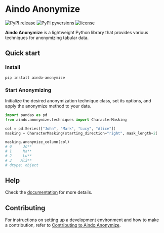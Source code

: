 <!--
SPDX-FileCopyrightText: 2025 Aindo SpA

SPDX-License-Identifier: MIT
-->

# Aindo Anonymize

[![PyPI release](https://img.shields.io/pypi/v/aindo-anonymize.svg)](https://pypi.python.org/pypi/aindo-anonymize)
[![PyPI pyversions](https://img.shields.io/pypi/pyversions/aindo-anonymize.svg)](https://github.com/aindo-com/aindo-anonymize)
[![license](https://img.shields.io/github/license/aindo-com/aindo-anonymize.svg)](https://github.com/aindo-com/aindo-anonymize/blob/main/LICENSES/MIT.txt)

**Aindo Anonymize** is a lightweight Python library that provides various techniques
for anonymizing tabular data.

## Quick start

### Install
```console
pip install aindo-anonymize
```

### Start Anonymizing

Initialize the desired anonymization technique class, set its options,
and apply the anonymize method to your data.

```python
import pandas as pd
from aindo.anonymize.techniques import CharacterMasking

col = pd.Series(["John", "Mark", "Lucy", "Alice"])
masking = CharacterMasking(starting_direction="right", mask_length=2)

masking.anonymize_column(col)
# 0     Jo**
# 1     Ma**
# 2     Lu**
# 3    Ali**
# dtype: object
```

## Help

Check the [documentation](https://docs.anonymize.aindo.com/) for more details.

## Contributing

For instructions on setting up a development environment and how to make a contribution, refer to
[Contributing to Aindo Anonymize](https://docs.anonymize.aindo.com/latest/developers/contributing/).
